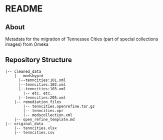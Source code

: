 # README

## About

Metadata for the migration of Tennessee Cities (part of special collections images) from Omeka

## Repository Structure

```
|-- cleaned_data
    |-- modsbypid
      |--tenncities:101.xml
      |--tenncities:102.xml
      |--tenncities:103.xml
	    |-- etc. etc.
      |--tenncities:205.xml
    |-- remediation_files
        |-- tenncities.openrefine.tar.gz
        |-- tenncities.xpr
        |-- modscollection.xml
	|-- open_refine_template.md
|-- original_data
    |-- tenncities.xlsx
    |-- tenncities.csv

```
